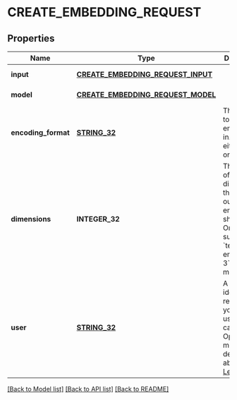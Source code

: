 # CREATE_EMBEDDING_REQUEST

## Properties
Name | Type | Description | Notes
------------ | ------------- | ------------- | -------------
**input** | [**CREATE_EMBEDDING_REQUEST_INPUT**](CreateEmbeddingRequest_input.md) |  | [default to null]
**model** | [**CREATE_EMBEDDING_REQUEST_MODEL**](CreateEmbeddingRequest_model.md) |  | [default to null]
**encoding_format** | [**STRING_32**](STRING_32.md) | The format to return the embeddings in. Can be either &#x60;float&#x60; or [&#x60;base64&#x60;](https://pypi.org/project/pybase64/). | [optional] [default to float]
**dimensions** | **INTEGER_32** | The number of dimensions the resulting output embeddings should have. Only supported in &#x60;text-embedding-3&#x60; and later models.  | [optional] [default to null]
**user** | [**STRING_32**](STRING_32.md) | A unique identifier representing your end-user, which can help OpenAI to monitor and detect abuse. [Learn more](/docs/guides/safety-best-practices/end-user-ids).  | [optional] [default to null]

[[Back to Model list]](../README.md#documentation-for-models) [[Back to API list]](../README.md#documentation-for-api-endpoints) [[Back to README]](../README.md)


